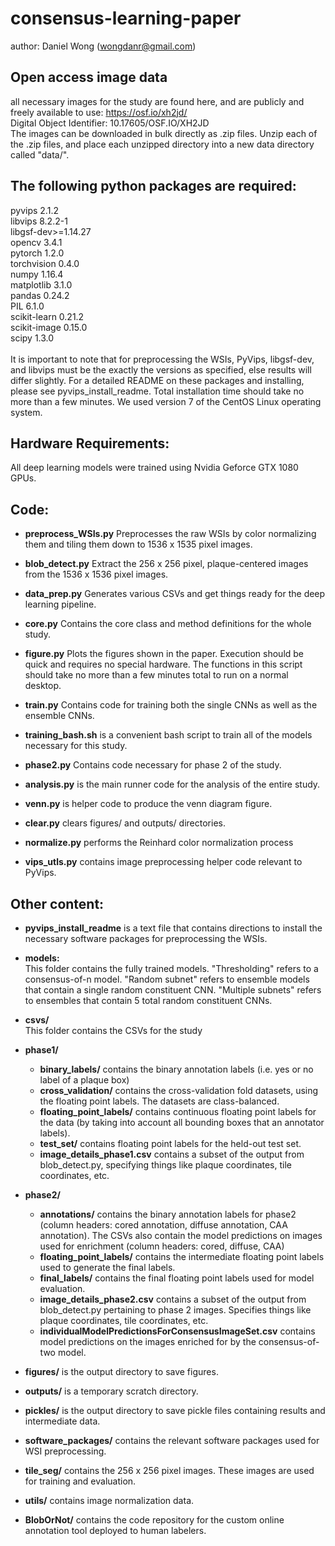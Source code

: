 # consensus-learning-paper

author: Daniel Wong (wongdanr@gmail.com)

## Open access image data
all necessary images for the study are found here, and are publicly and freely available to use: https://osf.io/xh2jd/ <br />
Digital Object Identifier: 10.17605/OSF.IO/XH2JD <br />
The images can be downloaded in bulk directly as .zip files. Unzip each of the .zip files, and place each unzipped directory into a new data directory called "data/".  <br />

## The following python packages are required: 
pyvips 2.1.2  <br />
libvips 8.2.2-1<br />
libgsf-dev>=1.14.27<br />
opencv 3.4.1<br />
pytorch 1.2.0<br />
torchvision 0.4.0<br />
numpy 1.16.4<br />
matplotlib 3.1.0 <br />
pandas 0.24.2<br />
PIL 6.1.0<br />
scikit-learn 0.21.2<br />
scikit-image 0.15.0<br />
scipy 1.3.0<br />
<br />
It is important to note that for preprocessing the WSIs, PyVips, libgsf-dev, and libvips must be the exactly the versions as specified, else results will differ slightly. For a detailed README on these packages and installing, please see pyvips_install_readme. Total installation time should take no more than a few minutes. We used version 7 of the CentOS Linux operating system.

## Hardware Requirements:
All deep learning models were trained using Nvidia Geforce GTX 1080 GPUs.

## Code:

* **preprocess_WSIs.py** Preprocesses the raw WSIs by color normalizing them and tiling them down to 1536 x 1535 pixel images.<br />

* **blob_detect.py** Extract the 256 x 256 pixel, plaque-centered images from the 1536 x 1536 pixel images.<br />

* **data_prep.py** Generates various CSVs and get things ready for the deep learning pipeline.<br /> 

* **core.py** Contains the core class and method definitions for the whole study.<br />

* **figure.py** Plots the figures shown in the paper. Execution should be quick and requires no special hardware. The functions in this script should take no more than a few minutes total to run on a normal desktop. <br />

* **train.py** Contains code for training both the single CNNs as well as the ensemble CNNs.<br />

* **training_bash.sh** is a convenient bash script to train all of the models necessary for this study.<br />

* **phase2.py** Contains code necessary for phase 2 of the study.<br />

* **analysis.py** is the main runner code for the analysis of the entire study. <br />

* **venn.py** is helper code to produce the venn diagram figure.<br />

* **clear.py** clears figures/ and outputs/ directories.<br />

* **normalize.py** performs the Reinhard color normalization process <br />

* **vips_utls.py** contains image preprocessing helper code relevant to PyVips.

## Other content: 

* **pyvips_install_readme** is a text file that contains directions to install the necessary software packages for preprocessing the WSIs. <br /> 

* **models:**<br />
This folder contains the fully trained models. "Thresholding" refers to a consensus-of-n model. "Random subnet" refers to ensemble models that contain a single random constituent CNN. "Multiple subnets" refers to ensembles that contain 5 total random constituent CNNs. <br />

* **csvs/**<br />
This folder contains the CSVs for the study <br />
*	**phase1/**<br />
    *    **binary_labels/** contains the binary annotation labels (i.e. yes or no label of a plaque box)<br />
    *    **cross_validation/** contains the cross-validation fold datasets, using the floating point labels. The datasets are class-balanced.<br />
    *    **floating_point_labels/** contains continuous floating point labels for the data (by taking into account all bounding boxes that an annotator labels).<br />
    *    **test_set/** contains floating point labels for the held-out test set.<br /> 
    *    **image_details_phase1.csv** contains a subset of the output from blob_detect.py, specifying things like plaque coordinates, tile coordinates, etc.<br /> 
*	**phase2/**<br />
    *    **annotations/** contains the binary annotation labels for phase2 (column headers: cored annotation, diffuse annotation, CAA annotation). The CSVs also contain the model predictions on images used for enrichment (column headers: cored, diffuse, CAA)<br />
    *    **floating_point_labels/** contains the intermediate floating point labels used to generate the final labels.<br />
    *    **final_labels/** contains the final floating point labels used for model evaluation.<br />
    *    **image_details_phase2.csv** contains a subset of the output from blob_detect.py pertaining to phase 2 images. Specifies things like plaque coordinates, tile coordinates, etc.<br />
    *    **individualModelPredictionsForConsensusImageSet.csv** contains model predictions on the images enriched for by the consensus-of-two model.<br />

* **figures/** is the output directory to save figures. <br /> 

* **outputs/** is a temporary scratch directory. <br /> 

* **pickles/** is the output directory to save pickle files containing results and intermediate data. <br /> 

* **software_packages/** contains the relevant software packages used for WSI preprocessing. <br /> 

* **tile_seg/** contains the 256 x 256 pixel images. These images are used for training and evaluation. <br /> 

* **utils/** contains image normalization data. <br /> 

* **BlobOrNot/** contains the code repository for the custom online annotation tool deployed to human labelers. <br /> 




